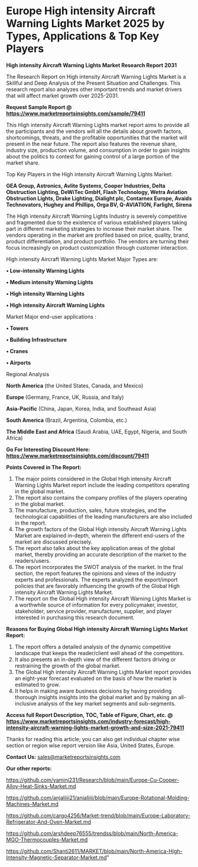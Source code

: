 # Europe High intensity Aircraft Warning Lights Market 2025 by Types, Applications & Top Key Players

<strong>High intensity Aircraft Warning Lights Market Research Report 2031</strong>

The Research Report on High intensity Aircraft Warning Lights Market is a Skillful and Deep Analysis of the Present Situation and Challenges. This research report also analyzes other important trends and market drivers that will affect market growth over 2025-2031.

<strong>Request Sample Report @ <a href=https://www.marketreportsinsights.com/sample/79411>https://www.marketreportsinsights.com/sample/79411</a></strong>

This High intensity Aircraft Warning Lights market report aims to provide all the participants and the vendors will all the details about growth factors, shortcomings, threats, and the profitable opportunities that the market will present in the near future. The report also features the revenue share, industry size, production volume, and consumption in order to gain insights about the politics to contest for gaining control of a large portion of the market share.

Top Key Players in the High intensity Aircraft Warning Lights Market:

<strong>GEA Group, Astronics, Avlite Systems, Cooper Industries, Delta Obstruction Lighting, DeWiTec GmbH, Flash Technology, Wetra Aviation Obstruction Lights, Drake Lighting, Dialight plc, Contarnex Europe, Avaids Technovators, Hughey and Phillips, Orga BV, Q-AVIATION, Farlight, Sirena</strong>

The High intensity Aircraft Warning Lights Industry is severely competitive and fragmented due to the existence of various established players taking part in different marketing strategies to increase their market share. The vendors operating in the market are profiled based on price, quality, brand, product differentiation, and product portfolio. The vendors are turning their focus increasingly on product customization through customer interaction.

High intensity Aircraft Warning Lights Market Major Types are:

<strong>• Low-intensity Warning Lights

• Medium intensity Warning Lights

• High intensity Warning Lights

• High intensity Aircraft Warning Lights</strong>

Market Major end-user applications :

<strong>• Towers

• Building Infrastructure

• Cranes

• Airports</strong>

Regional Analysis

</u><strong><b>North America</b></strong> (the United States, Canada, and Mexico)

<strong><b>Europe </b></strong>(Germany, France, UK, Russia, and Italy)

<strong><b>Asia-Pacific</b></strong> (China, Japan, Korea, India, and Southeast Asia)

<strong><b>South America</b></strong> (Brazil, Argentina, Colombia, etc.)

<strong><b>The Middle East and Africa</b></strong> (Saudi Arabia, UAE, Egypt, Nigeria, and South Africa)

<strong>Go For Interesting Discount Here: <a href=https://www.marketreportsinsights.com/discount/79411>https://www.marketreportsinsights.com/discount/79411</a></strong>

<strong>Points Covered in The Report:</strong>
<ol>
  <li>The major points considered in the Global High intensity Aircraft Warning Lights Market report include the leading competitors operating in the global market.</li>
  <li>The report also contains the company profiles of the players operating in the global market.</li>
  <li>The manufacture, production, sales, future strategies, and the technological capabilities of the leading manufacturers are also included in the report.</li>
  <li>The growth factors of the Global High intensity Aircraft Warning Lights Market are explained in-depth, wherein the different end-users of the market are discussed precisely.</li>
  <li>The report also talks about the key application areas of the global market, thereby providing an accurate description of the market to the readers/users.</li>
  <li>The report incorporates the SWOT analysis of the market. In the final section, the report features the opinions and views of the industry experts and professionals. The experts analyzed the export/import policies that are favorably influencing the growth of the Global High intensity Aircraft Warning Lights Market.</li>
  <li>The report on the Global High intensity Aircraft Warning Lights Market is a worthwhile source of information for every policymaker, investor, stakeholder, service provider, manufacturer, supplier, and player interested in purchasing this research document.</li>
</ol>
<strong>Reasons for Buying Global High intensity Aircraft Warning Lights Market Report:</strong>

<ol>
  <li>The report offers a detailed analysis of the dynamic competitive landscape that keeps the reader/client well ahead of the competitors.</li>
  <li>It also presents an in-depth view of the different factors driving or restraining the growth of the global market.</li>
  <li>The Global High intensity Aircraft Warning Lights Market report provides an eight-year forecast evaluated on the basis of how the market is estimated to grow.</li>
  <li>It helps in making aware business decisions by having providing thorough insights insights into the global market and by making an all-inclusive analysis of the key market segments and sub-segments.</li>
</ol>
<strong>Access full Report Description, TOC, Table of Figure, Chart, etc. @ <a href=https://www.marketreportsinsights.com/industry-forecast/high-intensity-aircraft-warning-lights-market-growth-and-size-2021-79411>https://www.marketreportsinsights.com/industry-forecast/high-intensity-aircraft-warning-lights-market-growth-and-size-2021-79411</a></strong>


Thanks for reading this article; you can also get individual chapter wise section or region wise report version like Asia, United States, Europe.

<strong>Contact Us:</strong>
sales@marketreportsinsights.com

<strong>Our other reports:</strong>

<a href=https://github.com/yamini231/Research/blob/main/Europe-Cu-Cooper-Alloy-Heat-Sinks-Market.md>https://github.com/yamini231/Research/blob/main/Europe-Cu-Cooper-Alloy-Heat-Sinks-Market.md</a>

<a href=https://github.com/anjaliiii21/anjaliiii/blob/main/Europe-Rotational-Molding-Machines-Market.md>https://github.com/anjaliiii21/anjaliiii/blob/main/Europe-Rotational-Molding-Machines-Market.md</a>

<a href=https://github.com/cargo4256/Market-trend/blob/main/Europe-Laboratory-Refrigerator-And-Oven-Market.md>https://github.com/cargo4256/Market-trend/blob/main/Europe-Laboratory-Refrigerator-And-Oven-Market.md</a>

<a href=https://github.com/arshdeep76555/trendss/blob/main/North-America-MGO-Thermocouples-Market.md>https://github.com/arshdeep76555/trendss/blob/main/North-America-MGO-Thermocouples-Market.md</a>

<a href=https://github.com/Shanti2611/MARKET/blob/main/North-America-High-Intensity-Magnetic-Separator-Market.md>https://github.com/Shanti2611/MARKET/blob/main/North-America-High-Intensity-Magnetic-Separator-Market.md</a>"
